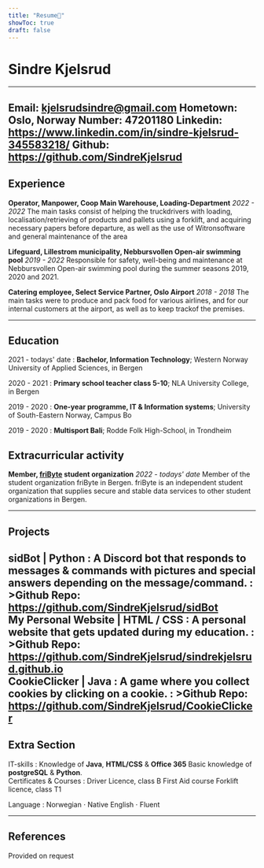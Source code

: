 ```yaml
---
title: "Resume📜"
showToc: true
draft: false
---
```

Sindre Kjelsrud
============
-----------------------------------------------
Email: kjelsrudsindre@gmail.com
Hometown: Oslo, Norway
Number: 47201180
Linkedin: https://www.linkedin.com/in/sindre-kjelsrud-345583218/
Github: https://github.com/SindreKjelsrud
-----------------------------------------------

Experience
----------
**Operator, Manpower, Coop Main Warehouse, Loading-Department**
*2022 - 2022*
The main tasks consist of helping the truckdrivers with loading, localisation/retrieving of products and pallets using a forklift, and acquiring necessary papers before departure, as well as the use of Witronsoftware and general maintenance of the area

**Lifeguard, Lillestrom municipality, Nebbursvollen Open-air swimming pool**
*2019 - 2022*
Responsible for safety, well-being and maintenance at Nebbursvollen Open-air swimming pool during the summer seasons 2019, 2020 and 2021.

**Catering employee, Select Service Partner, Oslo Airport**
*2018 - 2018*
The main tasks were to produce and pack food for various airlines, and for our internal customers at the airport, as well as to keep trackof the premises.

-----------------------------------------------

Education
---------
2021 - todays' date
:   **Bachelor, Information Technology**; Western Norway University of Applied Sciences, in Bergen

2020 - 2021
:   **Primary school teacher class 5-10**; NLA University College, in Bergen

2019 - 2020
:   **One-year programme, IT & Information systems**; University of South-Eastern Norway, Campus Bo

2019 - 2020
:   **Multisport Bali**; Rodde Folk High-School, in Trondheim

Extracurricular activity
---------
**Member, [friByte](http://friByte.no) student organization**
*2022 - todays' date*
Member of the student organization friByte in Bergen. friByte is an independent student organization that supplies secure and stable data services to other student organizations in Bergen.

-----------------------------------------------

Projects
----------
sidBot | Python
:   A Discord bot that responds to messages & commands with pictures and special answers depending on the message/command.
: >Github Repo: https://github.com/SindreKjelsrud/sidBot
<br>
My Personal Website | HTML / CSS
:   A personal website that gets updated during my education.
: >Github Repo: https://github.com/SindreKjelsrud/sindrekjelsrud.github.io
<br>
CookieClicker | Java
:   A game where you collect cookies by clicking on a cookie.
: >Github Repo: https://github.com/SindreKjelsrud/CookieClicker
-----------------------------------------------
Extra Section
----------
IT-skills
:   Knowledge of **Java**, **HTML/CSS** & **Office 365**
    Basic knowledge of **postgreSQL** &  **Python**.
<br>
Certificates & Courses
:   Driver Licence, class B
    First Aid course 
    Forklift licence, class T1

Language
:   Norwegian ⋅ Native 
    English ⋅ Fluent

-----------------------------------------------

References
----------
Provided on request
